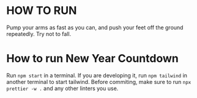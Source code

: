 # HOW TO RUN
Pump your arms as fast as you can, and push your feet off the ground repeatedly. Try not to fall.
# How to run New Year Countdown
Run `npm start` in a terminal.
If you are developing it, run `npm tailwind` in another terminal to start tailwind.
Before commiting, make sure to run `npx prettier -w .` and any other linters you use.
